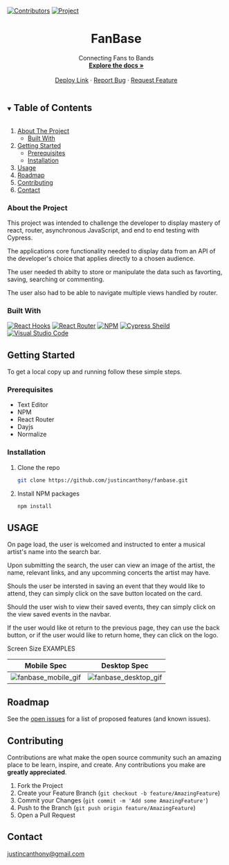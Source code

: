 

<!-- Frequently Used Links 
https://shields.io/

My GitHub Profile
* [My GitHub Profile](github.com/justincanthony)

Websites
* [Javascript](https://www.javascript.com/)
* [HTML](https://html.com/)
* [CSS](https://developer.mozilla.org/en-US/docs/Web/CSS)
* [eslint](https://eslint.org/)
* [node](https://nodejs.org/en/)
* [WebPack](https://webpack.js.org/)
* [Express](https://expressjs.com/)
-->

[![Contributors][contributors-shield]][contributors-url]
[![Project][turing-shield]][project-spec-url] 


<!-- CHANGE THESE VARIABLES TO YOUR OWN PROJECT SPECIFIC PAGE 
"URL-Hosting-Site" , REPO-NAME , issues-url, project-spec-url, contributors-url, contributors-shield
https://github.com/justincanthony -->


<!-- PROJECT Details -->

  <h1 align="center">FanBase</h1>

  <p align="center">Connecting Fans to Bands
    <br />
    <a href=https://github.com/justincanthony/fanbase><strong>Explore the docs »</strong></a>
    <br />
    <br />
    <a href="https://fanbase-app-project.herokuapp.com/">Deploy Link</a>
    ·
    <a href="https://github.com/justincanthony/fanbase/issues">Report Bug</a>
    ·
    <a href="https://github.com/justincanthony/fanbase/issues">Request Feature</a>

</p>

 

<!-- TABLE OF CONTENTS -->
<details open="open">
  <summary><h2 style="display: inline-block">Table of Contents</h2></summary>
  <ol>
    <li>
      <a href="#about-the-project">About The Project</a>
      <ul>
        <li><a href="#built-with">Built With</a></li>
      </ul>
    </li>
    <li>
      <a href="#getting-started">Getting Started</a>
      <ul>
        <li><a href="#prerequisites">Prerequisites</a></li>
        <li><a href="#installation">Installation</a></li>
      </ul>
    </li>
    <li><a href="#usage">Usage</a></li>
    <li><a href="#roadmap">Roadmap</a></li>
    <li><a href="#contributing">Contributing</a></li>
    <li><a href="#contact">Contact</a></li>
  </ol>
</details>



<!-- ABOUT THE PROJECT -->

### About the Project
<!-- Describe what the over all scope and learninging goal of the project is, and what set-up the challenge was framed in-->

This project was intended to challenge the developer to display mastery of react, router, asynchronous JavaScript, and end to end testing with Cypress. 

The applications core functionality needed to display data from an API of the developer's choice that applies directly to a chosen audience. 

The user needed th abilty to store or manipulate the data such as favorting, saving, searching or commenting. 

The user also had to be able to navigate multiple views handled by router.

### Built With


[![React Hooks][react-hooks-shield]][react-hooks-url]
[![React Router][react-router-shield]][react-router-url]
[![NPM][npm-sheild]][npm-url]
[![Cypress Sheild][cypress-sheild]][cypress-url]
[![Visual Studio Code][visual-studio-code-sheild]][visual-studio-code-url]


<!-- GETTING STARTED -->
## Getting Started

To get a local copy up and running follow these simple steps.

### Prerequisites
* Text Editor
* NPM
* React Router
* Dayjs
* Normalize


### Installation

1. Clone the repo
   ```sh
   git clone https://github.com/justincanthony/fanbase.git
   ```
2. Install NPM packages
   ```sh
   npm install
   ```


## USAGE                       
<!--DESCRIBE WHAT THE USAGE EXPERIENCE IS LIKE/BUILT ON -->
On page load, the user is welcomed and instructed to enter a musical artist's name into the search bar. 

Upon submitting the search, the user can view an image of the artist, the name, relevant links, and any upcomming concerts the artist may have. 

Shouls the user be intersted in saving an event that they would like to attend, they can simply click on the save button located on the card. 

Should the user wish to view their saved events, they can simply click on the view saved events in the navbar.

If the user would like ot return to the previous page, they can use the back button, or if the user would like to return home, they can click on the logo.
                          
Screen Size EXAMPLES 

Mobile Spec              |  Desktop Spec
:----------------------------:|:-------------------------:
![fanbase_mobile_gif](https://user-images.githubusercontent.com/82064981/135021383-8316da31-d8c7-4845-a05a-b8811ab5f61c.gif)|![fanbase_desktop_gif](https://user-images.githubusercontent.com/82064981/135021827-5e7c1674-117f-4267-af00-3dd649d1b41a.gif)



<!-- ROADMAP -->
## Roadmap

See the [open issues](https://github.com/justincanthony/fanbase/issues) for a list of proposed features (and known issues).


<!-- CONTRIBUTING -->
## Contributing

Contributions are what make the open source community such an amazing place to be learn, inspire, and create. Any contributions you make are **greatly appreciated**.

1. Fork the Project
2. Create your Feature Branch (`git checkout -b feature/AmazingFeature`)
3. Commit your Changes (`git commit -m 'Add some AmazingFeature'`)
4. Push to the Branch (`git push origin feature/AmazingFeature`)
5. Open a Pull Request

## Contact

<a class="u-email Link--primary " href="mailto:justincanthony@gmail.com">justincanthony@gmail.com</a>

<!-- MARKDOWN LINKS & IMAGES -->
<!-- https://www.markdownguide.org/basic-syntax/#reference-style-links -->
[project-spec-url]: https://frontend.turing.edu/projects/module-3/showcase.html
[turing-shield]: https://img.shields.io/badge/Project%20-Spec-blue
[contributors-shield]: https://img.shields.io/badge/Contributors-1-blue
[contributors-url]: https://github.com/justincanthony/fanbase/graphs/contributors
[issues-shield]: https://img.shields.io/badge/Issues-1-blue
[issues-url]: https://github.com/justincanthony/fanbase/issues
[react-hooks-shield]: https://img.shields.io/badge/react-%2320232a.svg?style=for-the-badge&logo=react&logoColor=%2361DAFB
[react-hooks-url]: https://reactjs.org/docs/hooks-intro.html
[react-router-shield]: https://img.shields.io/badge/React_Router-CA4245?style=for-the-badge&logo=react-router&logoColor=white
[react-router-url]: https://reactrouter.com/
[npm-sheild]: https://img.shields.io/badge/NPM-%23000000.svg?style=for-the-badge&logo=npm&logoColor=white
[npm-url]: https://www.npmjs.com/
[cypress-sheild]: https://img.shields.io/badge/-cypress-%23E5E5E5?style=for-the-badge&logo=cypress&logoColor=058a5e
[cypress-url]: https://docs.cypress.io/guides/overview/why-cypress
[visual-studio-code-sheild]: https://img.shields.io/badge/Visual%20Studio%20Code-0078d7.svg?style=for-the-badge&logo=visual-studio-code&logoColor=white
[visual-studio-code-url]: https://code.visualstudio.com/


